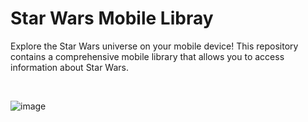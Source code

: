 # Star Wars Mobile Libray

Explore the Star Wars universe on your mobile device! This repository contains a comprehensive mobile library that allows you to access information about Star Wars.

</br>

![image](https://user-images.githubusercontent.com/77082797/231031783-21649f29-31c4-459a-b24a-22c6bf14d60b.png)



